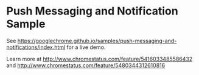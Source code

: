 Push Messaging and Notification Sample
===

See https://googlechrome.github.io/samples/push-messaging-and-notifications/index.html for a live demo.

Learn more at http://www.chromestatus.com/feature/5416033485586432 and http://www.chromestatus.com/feature/5480344312610816